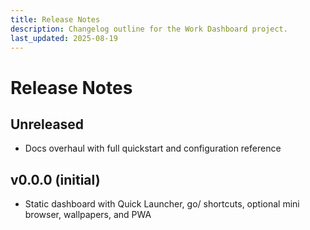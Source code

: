 ```yaml
---
title: Release Notes
description: Changelog outline for the Work Dashboard project.
last_updated: 2025-08-19
---
```


# Release Notes

## Unreleased
- Docs overhaul with full quickstart and configuration reference

## v0.0.0 (initial)
- Static dashboard with Quick Launcher, go/ shortcuts, optional mini browser, wallpapers, and PWA 